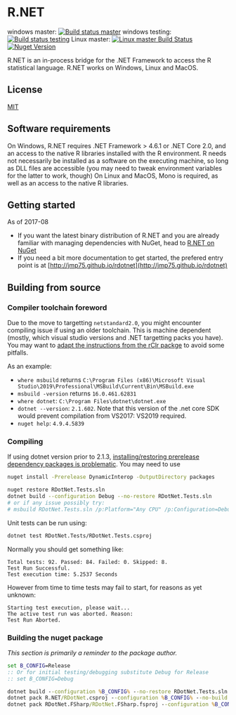 # R.NET

windows master: [![Build status master](https://ci.appveyor.com/api/projects/status/bok963px1o9k7jay/branch/master?svg=true)](https://ci.appveyor.com/project/jmp75/rdotnet/branch/master) windows testing: [![Build status testing](https://ci.appveyor.com/api/projects/status/bok963px1o9k7jay/branch/testing?svg=true)](https://ci.appveyor.com/project/jmp75/rdotnet/branch/testing) Linux master: [![Linux master Build Status](https://travis-ci.org/jmp75/rdotnet.svg?branch=master "Linux master Build Status")](https://travis-ci.org/jmp75/rdotnet/builds) [![Nuget Version](https://buildstats.info/nuget/R.NET)](https://www.nuget.org/packages/R.NET/)

R.NET is an in-process bridge for the .NET Framework to access the R statistical language. R.NET works on Windows, Linux and MacOS.

## License

[MIT](./License.txt)

## Software requirements

On Windows, R.NET requires .NET Framework > 4.6.1 or .NET Core 2.0, and an access to the native R libraries installed with the R environment. R needs not necessarily be installed as a software on the executing machine, so long as DLL files are accessible (you may need to tweak environment variables for the latter to work, though)
On Linux and MacOS, Mono is required, as well as an access to the native R libraries.

## Getting started

As of 2017-08

* If you want the latest binary distribution of R.NET and you are already familiar with managing dependencies with NuGet, head to [R.NET on NuGet](https://www.nuget.org/packages?q=R.NET)
* If you need a bit more documentation to get started, the prefered entry point is at [http://jmp75.github.io/rdotnet](http://jmp75.github.io/rdotnet)

## Building from source

### Compiler toolchain foreword

Due to the move to targetting `netstandard2.0`, you might encounter compiling issue if using an older toolchain. This is machine dependent (mostly, which visual studio versions and .NET targetting packs you have). You may want to [adapt the instructions from the rClr packge](https://github.com/jmp75/rClr/blob/master/README.md#windows) to avoid some pitfalls.

As an example:

* `where msbuild` returns `C:\Program Files (x86)\Microsoft Visual Studio\2019\Professional\MSBuild\Current\Bin\MSBuild.exe`
* `msbuild -version` returns `16.0.461.62831`
* `where dotnet`: `C:\Program Files\dotnet\dotnet.exe`
* `dotnet --version`:  `2.1.602`. Note that this version of the .net core SDK would prevent compilation from VS2017: VS2019 required.
* `nuget help`: `4.9.4.5839`

### Compiling

If using dotnet version prior to 2.1.3, [installing/restoring prerelease dependency packages is problematic](https://github.com/dotnet/cli/issues/8485). You may need to use

```sh
nuget install -Prerelease DynamicInterop -OutputDirectory packages
```

```sh
nuget restore RDotNet.Tests.sln
dotnet build --configuration Debug --no-restore RDotNet.Tests.sln
# or if any issue possibly try:
# msbuild RDotNet.Tests.sln /p:Platform="Any CPU" /p:Configuration=Debug /consoleloggerparameters:ErrorsOnly
```

Unit tests can be run using:

```sh
dotnet test RDotNet.Tests/RDotNet.Tests.csproj
```

Normally you should get something like:

```text
Total tests: 92. Passed: 84. Failed: 0. Skipped: 8.
Test Run Successful.
Test execution time: 5.2537 Seconds
```

However from time to time tests may fail to start, for reasons as yet unknown:

```text
Starting test execution, please wait...
The active test run was aborted. Reason:
Test Run Aborted.
```

### Building the nuget package

*This section is primarily a reminder to the package author.*

```bat
set B_CONFIG=Release
:: Or for initial testing/debugging substitute Debug for Release
:: set B_CONFIG=Debug

dotnet build --configuration %B_CONFIG% --no-restore RDotNet.Tests.sln
dotnet pack R.NET/RDotNet.csproj --configuration %B_CONFIG% --no-build --no-restore --output nupkgs
dotnet pack RDotNet.FSharp/RDotNet.FSharp.fsproj --configuration %B_CONFIG% --no-build --no-restore --output nupkgs
```
